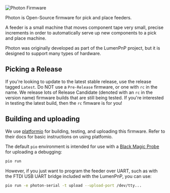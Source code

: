 ![Photon Firmware](photon-firmware.png)

Photon is Open-Source firmware for pick and place feeders.

A feeder is a small machine that moves component tape very small, precise increments in order to automatically serve up new components to a pick and place machine.

Photon was originally developed as part of the LumenPnP project, but it is designed to support many types of hardware.

## Picking a Release

If you're looking to update to the latest stable release, use the release tagged `Latest`. Do NOT use a `Pre-Release` firmware, or one with `rc` in the name. We release lots of Release Candidate (denoted with an `rc` in the version name) firmware builds that are still being tested. If you're interested in testing the latest build, then the `rc` fimware is for you!

## Building and uploading

We use [platformio] for building, testing, and uploading this firmware. Refer to their docs for basic instructions on using platfomio.

The default `pio` environment is intended for use with a [Black Magic Probe][bmp] for uploading a debugging:

```sh
pio run
```

However, if you just want to program the feeder over UART, such as with the FTDI USB UART bridge included with the LumenPnP, you can use:

```sh
pio run -e photon-serial -t upload --upload-port /dev/tty...
```


[platformio]: http://platformio.org
[bmp]: https://black-magic.org/index.html
